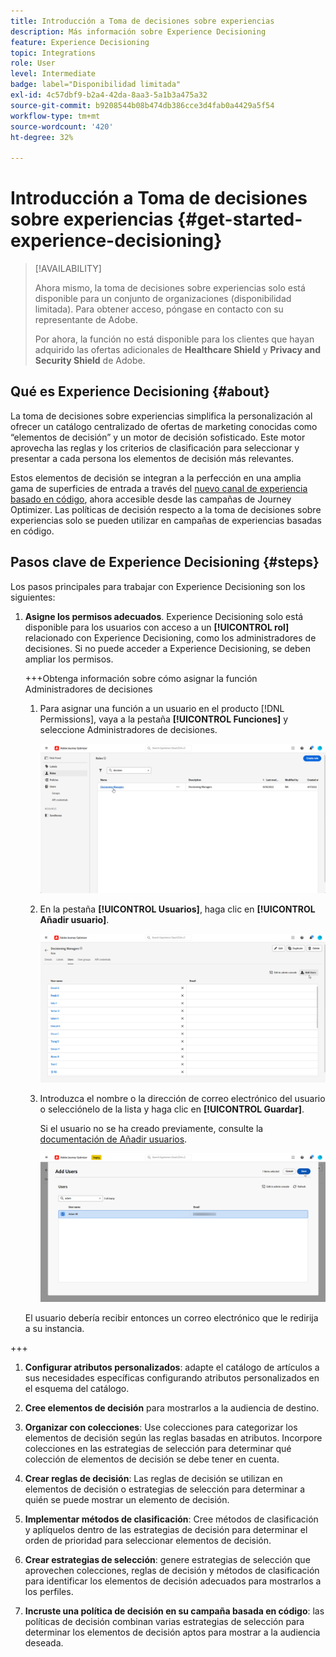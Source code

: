 ```yaml
---
title: Introducción a Toma de decisiones sobre experiencias
description: Más información sobre Experience Decisioning
feature: Experience Decisioning
topic: Integrations
role: User
level: Intermediate
badge: label="Disponibilidad limitada"
exl-id: 4c57dbf9-b2a4-42da-8aa3-5a1b3a475a32
source-git-commit: b9208544b08b474db386cce3d4fab0a4429a5f54
workflow-type: tm+mt
source-wordcount: '420'
ht-degree: 32%

---
```


# Introducción a Toma de decisiones sobre experiencias {#get-started-experience-decisioning}

>[!AVAILABILITY]
>
>Ahora mismo, la toma de decisiones sobre experiencias solo está disponible para un conjunto de organizaciones (disponibilidad limitada). Para obtener acceso, póngase en contacto con su representante de Adobe.
>
>Por ahora, la función no está disponible para los clientes que hayan adquirido las ofertas adicionales de **Healthcare Shield** y **Privacy and Security Shield** de Adobe.

## Qué es Experience Decisioning {#about}

La toma de decisiones sobre experiencias simplifica la personalización al ofrecer un catálogo centralizado de ofertas de marketing conocidas como “elementos de decisión” y un motor de decisión sofisticado. Este motor aprovecha las reglas y los criterios de clasificación para seleccionar y presentar a cada persona los elementos de decisión más relevantes.

Estos elementos de decisión se integran a la perfección en una amplia gama de superficies de entrada a través del [nuevo canal de experiencia basado en código](https://experienceleague.adobe.com/en/docs/journey-optimizer/using/code-based-experience/get-started-code-based), ahora accesible desde las campañas de Journey Optimizer. Las políticas de decisión respecto a la toma de decisiones sobre experiencias solo se pueden utilizar en campañas de experiencias basadas en código.


## Pasos clave de Experience Decisioning {#steps}

Los pasos principales para trabajar con Experience Decisioning son los siguientes:

1. **Asigne los permisos adecuados**. Experience Decisioning solo está disponible para los usuarios con acceso a un **[!UICONTROL rol]** relacionado con Experience Decisioning, como los administradores de decisiones. Si no puede acceder a Experience Decisioning, se deben ampliar los permisos.

   +++Obtenga información sobre cómo asignar la función Administradores de decisiones

   1. Para asignar una función a un usuario en el producto [!DNL Permissions], vaya a la pestaña **[!UICONTROL Funciones]** y seleccione Administradores de decisiones.

      ![](assets/decision_permission_1.png)

   1. En la pestaña **[!UICONTROL Usuarios]**, haga clic en **[!UICONTROL Añadir usuario]**.

      ![](assets/decision_permission_2.png)

   1. Introduzca el nombre o la dirección de correo electrónico del usuario o selecciónelo de la lista y haga clic en **[!UICONTROL Guardar]**.

      Si el usuario no se ha creado previamente, consulte la [documentación de Añadir usuarios](https://experienceleague.adobe.com/es/docs/experience-platform/access-control/ui/users).

      ![](assets/decision_permission_3.png)

   El usuario debería recibir entonces un correo electrónico que le redirija a su instancia.

+++

1. **Configurar atributos personalizados**: adapte el catálogo de artículos a sus necesidades específicas configurando atributos personalizados en el esquema del catálogo.

1. **Cree elementos de decisión** para mostrarlos a la audiencia de destino.

1. **Organizar con colecciones**: Use colecciones para categorizar los elementos de decisión según las reglas basadas en atributos. Incorpore colecciones en las estrategias de selección para determinar qué colección de elementos de decisión se debe tener en cuenta.

1. **Crear reglas de decisión**: Las reglas de decisión se utilizan en elementos de decisión o estrategias de selección para determinar a quién se puede mostrar un elemento de decisión.

1. **Implementar métodos de clasificación**: Cree métodos de clasificación y aplíquelos dentro de las estrategias de decisión para determinar el orden de prioridad para seleccionar elementos de decisión.

1. **Crear estrategias de selección**: genere estrategias de selección que aprovechen colecciones, reglas de decisión y métodos de clasificación para identificar los elementos de decisión adecuados para mostrarlos a los perfiles.

1. **Incruste una política de decisión en su campaña basada en código**: las políticas de decisión combinan varias estrategias de selección para determinar los elementos de decisión aptos para mostrar a la audiencia deseada.
